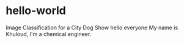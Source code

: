 # hello-world
Image Classification for a City Dog Show
hello everyone
My name is Khuloud, I'm a chemical engineer. 
